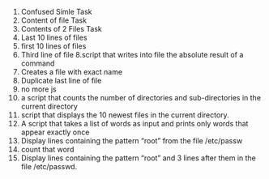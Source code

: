  1. Confused Simle Task 
 2. Content of file Task 
 3. Contents of 2 Files Task 
 4. Last 10 lines of files
 5. first 10 lines of files
 6. Third line of file
 8.script that writes into file the absolute result of a command 
 7. Creates a file  with exact name
 9. Duplicate last line of file
10. no more js
11. a script that counts the number of directories and sub-directories in the current directory
12.  script that displays the 10 newest files in the current directory.
13. A script that takes a list of words as input and prints only words that appear exactly once
14. Display lines containing the pattern “root” from the file /etc/passw
15. count that word
16. Display lines containing the pattern “root” and 3 lines after them in the file /etc/passwd.
